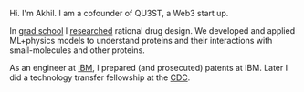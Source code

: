 
Hi.  I'm Akhil. I am a cofounder of QU3ST, a Web3 start up.

In [grad school](https://abcgroup.cluspro.org) I [researched](https://scholar.google.com/citations?hl=en&user=9JvwM2UAAAAJ) rational drug design. We developed and applied ML+physics models to understand proteins and their interactions with small-molecules and other proteins.

As an engineer at [IBM](https://www.ibm.com/us-en/), I prepared (and prosecuted) patents at IBM. Later I did a technology transfer fellowship at the [CDC](https://www.cdc.gov/).
